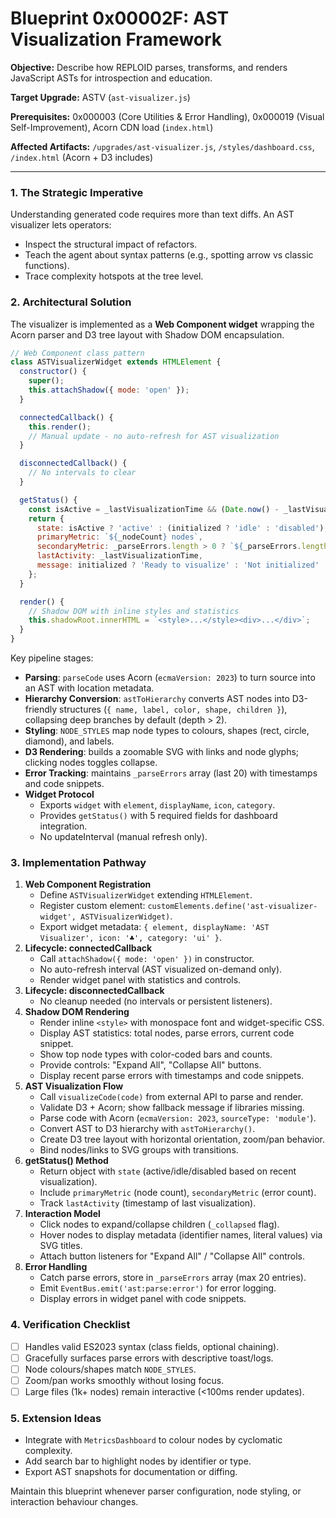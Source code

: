 # Blueprint 0x00002F: AST Visualization Framework

**Objective:** Describe how REPLOID parses, transforms, and renders JavaScript ASTs for introspection and education.

**Target Upgrade:** ASTV (`ast-visualizer.js`)

**Prerequisites:** 0x000003 (Core Utilities & Error Handling), 0x000019 (Visual Self-Improvement), Acorn CDN load (`index.html`)

**Affected Artifacts:** `/upgrades/ast-visualizer.js`, `/styles/dashboard.css`, `/index.html` (Acorn + D3 includes)

---

### 1. The Strategic Imperative
Understanding generated code requires more than text diffs. An AST visualizer lets operators:
- Inspect the structural impact of refactors.
- Teach the agent about syntax patterns (e.g., spotting arrow vs classic functions).
- Trace complexity hotspots at the tree level.

### 2. Architectural Solution
The visualizer is implemented as a **Web Component widget** wrapping the Acorn parser and D3 tree layout with Shadow DOM encapsulation.

```javascript
// Web Component class pattern
class ASTVisualizerWidget extends HTMLElement {
  constructor() {
    super();
    this.attachShadow({ mode: 'open' });
  }

  connectedCallback() {
    this.render();
    // Manual update - no auto-refresh for AST visualization
  }

  disconnectedCallback() {
    // No intervals to clear
  }

  getStatus() {
    const isActive = _lastVisualizationTime && (Date.now() - _lastVisualizationTime < 3000);
    return {
      state: isActive ? 'active' : (initialized ? 'idle' : 'disabled'),
      primaryMetric: `${_nodeCount} nodes`,
      secondaryMetric: _parseErrors.length > 0 ? `${_parseErrors.length} errors` : 'OK',
      lastActivity: _lastVisualizationTime,
      message: initialized ? 'Ready to visualize' : 'Not initialized'
    };
  }

  render() {
    // Shadow DOM with inline styles and statistics
    this.shadowRoot.innerHTML = `<style>...</style><div>...</div>`;
  }
}
```

Key pipeline stages:
- **Parsing**: `parseCode` uses Acorn (`ecmaVersion: 2023`) to turn source into an AST with location metadata.
- **Hierarchy Conversion**: `astToHierarchy` converts AST nodes into D3-friendly structures (`{ name, label, color, shape, children }`), collapsing deep branches by default (depth > 2).
- **Styling**: `NODE_STYLES` map node types to colours, shapes (rect, circle, diamond), and labels.
- **D3 Rendering**: builds a zoomable SVG with links and node glyphs; clicking nodes toggles collapse.
- **Error Tracking**: maintains `_parseErrors` array (last 20) with timestamps and code snippets.
- **Widget Protocol**
  - Exports `widget` with `element`, `displayName`, `icon`, `category`.
  - Provides `getStatus()` with 5 required fields for dashboard integration.
  - No updateInterval (manual refresh only).

### 3. Implementation Pathway
1. **Web Component Registration**
   - Define `ASTVisualizerWidget` extending `HTMLElement`.
   - Register custom element: `customElements.define('ast-visualizer-widget', ASTVisualizerWidget)`.
   - Export widget metadata: `{ element, displayName: 'AST Visualizer', icon: '♣', category: 'ui' }`.
2. **Lifecycle: connectedCallback**
   - Call `attachShadow({ mode: 'open' })` in constructor.
   - No auto-refresh interval (AST visualized on-demand only).
   - Render widget panel with statistics and controls.
3. **Lifecycle: disconnectedCallback**
   - No cleanup needed (no intervals or persistent listeners).
4. **Shadow DOM Rendering**
   - Render inline `<style>` with monospace font and widget-specific CSS.
   - Display AST statistics: total nodes, parse errors, current code snippet.
   - Show top node types with color-coded bars and counts.
   - Provide controls: "Expand All", "Collapse All" buttons.
   - Display recent parse errors with timestamps and code snippets.
5. **AST Visualization Flow**
   - Call `visualizeCode(code)` from external API to parse and render.
   - Validate D3 + Acorn; show fallback message if libraries missing.
   - Parse code with Acorn (`ecmaVersion: 2023`, `sourceType: 'module'`).
   - Convert AST to D3 hierarchy with `astToHierarchy()`.
   - Create D3 tree layout with horizontal orientation, zoom/pan behavior.
   - Bind nodes/links to SVG groups with transitions.
6. **getStatus() Method**
   - Return object with `state` (active/idle/disabled based on recent visualization).
   - Include `primaryMetric` (node count), `secondaryMetric` (error count).
   - Track `lastActivity` (timestamp of last visualization).
7. **Interaction Model**
   - Click nodes to expand/collapse children (`_collapsed` flag).
   - Hover nodes to display metadata (identifier names, literal values) via SVG titles.
   - Attach button listeners for "Expand All" / "Collapse All" controls.
8. **Error Handling**
   - Catch parse errors, store in `_parseErrors` array (max 20 entries).
   - Emit `EventBus.emit('ast:parse:error')` for error logging.
   - Display errors in widget panel with code snippets.

### 4. Verification Checklist
- [ ] Handles valid ES2023 syntax (class fields, optional chaining).
- [ ] Gracefully surfaces parse errors with descriptive toast/logs.
- [ ] Node colours/shapes match `NODE_STYLES`.
- [ ] Zoom/pan works smoothly without losing focus.
- [ ] Large files (1k+ nodes) remain interactive (<100ms render updates).

### 5. Extension Ideas
- Integrate with `MetricsDashboard` to colour nodes by cyclomatic complexity.
- Add search bar to highlight nodes by identifier or type.
- Export AST snapshots for documentation or diffing.

Maintain this blueprint whenever parser configuration, node styling, or interaction behaviour changes.
